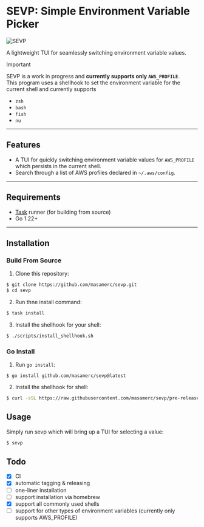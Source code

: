 # SEVP: **Simple Environment Variable Picker**  

![SEVP](https://github.com/user-attachments/assets/00402040-99ff-4bdd-81ce-757b09fc62cc)

A lightweight TUI for seamlessly switching environment variable values.

> [!Important]
> SEVP is a work in progress and **currently supports only `AWS_PROFILE`**.  
> This program uses a shellhook to set the environment variable for the current shell and currently supports
> - `zsh`
> - `bash`
> - `fish`
> - `nu`

---

## Features
- A TUI for quickly switching environment variable values for `AWS_PROFILE` which persists in the current shell.
- Search through a list of AWS profiles declared in `~/.aws/config`.

---

## Requirements
- [Task](https://taskfile.dev/) runner (for building from source)
- Go 1.22+

---

## Installation

### Build From Source
1. Clone this repository:
```bash
$ git clone https://github.com/masamerc/sevp.git
$ cd sevp
```

2. Run thne install command:
```bash
$ task install
```


3. Install the shellhook for your shell:
```bash
$ ./scripts/install_shellhook.sh
```

### Go Install
1. Run `go install`:
```
$ go install github.com/masamerc/sevp@latest
```

2. Install the shellhook for shell:
```bash
$ curl -sSL https://raw.githubusercontent.com/masamerc/sevp/pre-release/scripts/install_shellhook.sh | sh
```

## Usage
Simply run sevp which will bring up a TUI for selecting a value:
```bash
$ sevp
```

## Todo
- [x] CI
- [x] automatic tagging & releasing
- [ ] one-liner installation 
- [ ] support installation via homebrew
- [x] support all commonly used shells
- [ ] support for other types of environment variables (currently only supports AWS_PROFILE)
